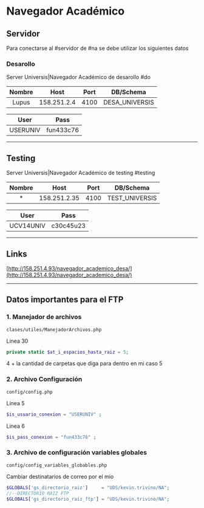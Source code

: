 # Navegador Académico

## Servidor
Para conectarse al #servidor de #na se debe utilizar los siguientes datos
### Desarollo
Server Universis|Navegador Académico de desarollo #do

| Nombre  | Host        |   Port   |  DB/Schema      |
|  :-----:   |	  :---:     |   :---:   |     :-----:      |
|  Lupus   | 158.251.2.4 |  4100     | DESA_UNIVERSIS | 

| User     | Pass  |
|    :---: |  :-----: |
|USERUNIV |    fun433c76      |

---
## Testing
Server Universis|Navegador Académico de testing #testing

| Nombre  | Host        |   Port   |  DB/Schema      |
|  :-----:   |	  :---:     |   :---:   |     :-----:      |
|  *   | 158.251.2.35 |  4100     | TEST_UNIVERSIS | 

| User     | Pass  |
|    :---: |  :-----: |
|UCV14UNIV |    c30c45u23      |

----
## Links
[http://158.251.4.93/navegador_academico_desa/](http://158.251.4.93/navegador_academico_desa/)

---
## Datos importantes para el FTP 

### 1. Manejador de archivos

```Ruta
clases/utiles/ManejadorArchivos.php
```


Linea 30 	
```php
private static $at_i_espacios_hasta_raiz = 5;
```
4 + la cantidad de carpetas que diga para dentro en mi caso 5


### 2. Archivo Configuración
```Ruta
config/config.php
```

Linea 5		
```PHP
$is_usuario_conexion = "USERUNIV" ;
```
Linea 6		
```PHP
$is_pass_conexion = "fun433c76" ;
```


### 3. Archivo de configuración variables globales
```Ruta
config/config_variables_globables.php
```

Cambiar destinatarios de correo por el mio
```php
$GLOBALS['gs_directorio_raiz']     = "UDS/kevin.trivino/NA"; 
//--DIRECTORIO RAIZ FTP
$GLOBALS['gs_directorio_raiz_ftp'] = "UDS/kevin.trivino/NA";
```







